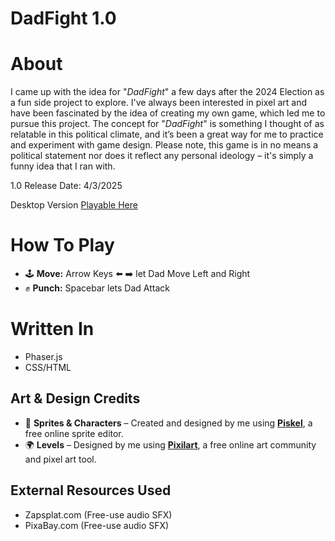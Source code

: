 # DadFight 1.0

# About
I came up with the idea for "_DadFight_" a few days after the 2024 Election as a fun side project to explore. I've always been interested in pixel art and have been fascinated by the idea of creating my own game, which led me to pursue this project. The concept for "_DadFight_" is something I thought of as relatable in this political climate, and it’s been a great way for me to practice and experiment with game design. Please note, this game is in no means a political statement nor does it reflect any personal ideology – it's simply a funny idea that I ran with.

1.0 Release Date: 4/3/2025

Desktop Version
<a href="https://alexandersuglio.github.io/DadFight/"> Playable Here </a>

# How To Play
- 🕹 **Move:** Arrow Keys ⬅️ ➡️ let Dad Move Left and Right
- ✊ **Punch:** Spacebar lets Dad Attack

# Written In
- Phaser.js
- CSS/HTML

## Art & Design Credits  
- 🎨 **Sprites & Characters** – Created and designed by me using [**Piskel**](https://www.piskelapp.com), a free online sprite editor.  
- 🌍 **Levels** – Designed by me using [**Pixilart**](https://www.pixilart.com), a free online art community and pixel art tool.

## External Resources Used
- Zapsplat.com (Free-use audio SFX)
- PixaBay.com (Free-use audio SFX) 
